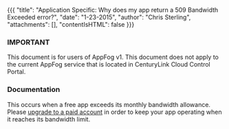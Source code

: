 {{{
  "title": "Application Specific: Why does my app return a 509 Bandwidth Exceeded error?",
  "date": "1-23-2015",
  "author": "Chris Sterling",
  "attachments": [],
  "contentIsHTML": false
}}}

### IMPORTANT

This document is for users of AppFog v1. This document does not apply to the current AppFog service that is located in CenturyLink Cloud Control Portal.

### Documentation

<p>This occurs when a free app exceeds its monthly bandwidth allowance. Please <a href="https://console.appfog.com/#plans">upgrade to a paid account</a> in order to keep your app operating when it reaches its bandwidth limit.</p>
